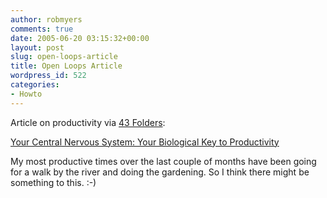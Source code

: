 ```yaml
---
author: robmyers
comments: true
date: 2005-06-20 03:15:32+00:00
layout: post
slug: open-loops-article
title: Open Loops Article
wordpress_id: 522
categories:
- Howto
---
```


  
Article on productivity via [43 Folders](http://www.43folders.com/):  


  
[Your Central Nervous System: Your Biological Key to Productivity](http://hwebbjr.typepad.com/openloops/2005/06/your_central_ne.html)  


  
My most productive times over the last couple of months have been going for a walk by the river and doing the gardening. So I think there might be something to this. :-)  


  


